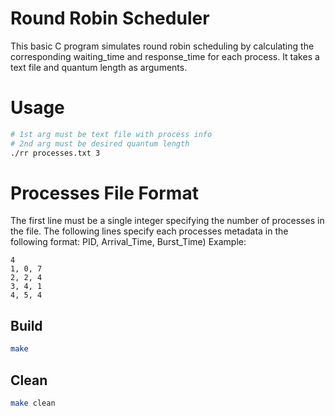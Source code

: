 # Round Robin Scheduler

This basic C program simulates round robin scheduling by calculating the corresponding waiting_time and response_time for each process. It takes a text file and quantum length as arguments.

# Usage
```bash
# 1st arg must be text file with process info
# 2nd arg must be desired quantum length
./rr processes.txt 3
```
# Processes File Format
The first line must be a single integer specifying the number of processes in the file. 
The following lines specify each processes metadata in the following format: PID, Arrival_Time, Burst_Time)
Example:
```
4
1, 0, 7
2, 2, 4
3, 4, 1
4, 5, 4
```

## Build
```bash
make
```
## Clean
```bash
make clean
```
